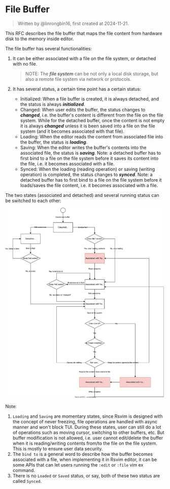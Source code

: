 # File Buffer

> Written by @linrongbin16, first created at 2024-11-21.

This RFC describes the file buffer that maps the file content from hardware disk to the memory inside editor.

The file buffer has several functionalities:

1. It can be either associated with a file on the file system, or detached with no file.

   > NOTE: The _**file system**_ can be not only a local disk storage, but also a remote file system via network or protocols.

2. It has several status, a certain time point has a certain status:

   - Initialized: When a file buffer is created, it is always detached, and the status is always _**initialized**_.
   - Changed: When user edits the buffer, the status changes to _**changed**_, i.e. the buffer's content is different from the file on the file system. While for the detached buffer, once the content is not empty it is always _**changed**_ unless it is been saved into a file on the file system (and it becomes associated with that file).
   - Loading: When the editor reads the content from associated file into the buffer, the status is _**loading**_.
   - Saving: When the editor writes the buffer's contents into the associated file, the status is _**saving**_. Note: a detached buffer has to first bind to a file on the file system before it saves its content into the file, i.e. it becomes associated with a file.
   - Synced: When the loading (reading operation) or saving (writing operation) is completed, the status changes to _**synced**_. Note: a detached buffer has to first bind to a file on the file system before it loads/saves the file content, i.e. it becomes associated with a file.

The two states (associated and detached) and several running status can be switched to each other:

![1](../images/4-WindowsAndBuffers-1-FileBuffer.1.drawio.svg)

Note:

1. `Loading` and `Saving` are momentary states, since Rsvim is designed with the concept of never freezing, file operations are handled with async manner and won't block TUI. During these states, user can still do a lot of operations such as moving cursor, switching to other buffers, etc. But buffer modification is not allowed, i.e. user cannot edit/delete the buffer when it is reading/writing contents from/to the file on the file system. This is mostly to ensure user data security.
2. The `bind to` is a general word to describe how the buffer becomes associated with a file, when implementing it in Rsvim editor, it can be some APIs that can let users running the `:edit` or `:file` vim ex command.
3. There is no `Loaded` or `Saved` status, or say, both of these two status are called `Synced`.
